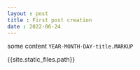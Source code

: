 ```yaml
---
layout : post
title : First post creation
date : 2022-06-24
---
```


some content `YEAR-MONTH-DAY-title.MARKUP`

{{site.static_files.path}}

